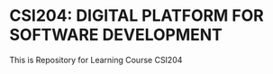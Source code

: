 # **CSI204: DIGITAL PLATFORM FOR SOFTWARE DEVELOPMENT**

This is Repository for Learning Course CSI204 